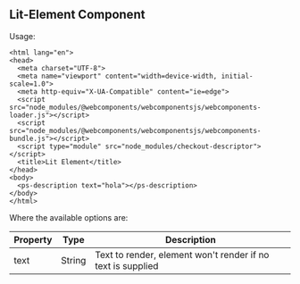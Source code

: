 Lit-Element Component
-------------

Usage: 

   <!DOCTYPE html>
    <html lang="en">
    <head>
      <meta charset="UTF-8">
      <meta name="viewport" content="width=device-width, initial-scale=1.0">
      <meta http-equiv="X-UA-Compatible" content="ie=edge">
      <script src="node_modules/@webcomponents/webcomponentsjs/webcomponents-loader.js"></script>
      <script src="node_modules/@webcomponents/webcomponentsjs/webcomponents-bundle.js"></script>
      <script type="module" src="node_modules/checkout-descriptor"></script>
      <title>Lit Element</title>
    </head>
    <body>
      <ps-description text="hola"></ps-description>
    </body>
    </html>

Where the available options are:

| Property      | Type          | Description                                                 |
| ------------- | ------------- | ----------------------------------------------------------- |
| text          | String        | Text to render, element won't render if no text is supplied |
